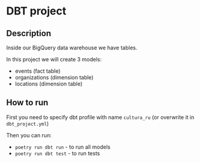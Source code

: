 # DBT project

## Description

Inside our BigQuery data warehouse we have tables.

In this project we will create 3 models:
- events (fact table)
- organizations (dimension table)
- locations (dimension table)

## How to run
First you need to specify dbt profile with name `cultura_ru` (or overwrite it in `dbt_project.yml`)

Then you can run:
- `poetry run dbt run` - to run all models
- `poetry run dbt test` - to run tests


